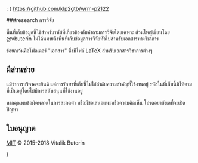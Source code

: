 
: { https://github.com/klp2gtb/wrm-p2122 



   ###research การวิจัย

 พื้นที่เก็บข้อมูลนี้ใช้สำหรับรหัสที่เกี่ยวข้องกับคำถามการวิจัยโดยเฉพาะ ส่วนใหญ่เขียนโดย @vbuterin ไม่ได้หมายถึงพื้นที่เก็บข้อมูลการวิจัยทั่วไปสำหรับเอกสารทางวิชาการ

 ข้อยกเว้นคือโฟลเดอร์ "เอกสาร" ซึ่งมีไฟล์ LaTeX สำหรับเอกสารวิชาการต่างๆ

 ## มีส่วนช่วย

 แม้ว่าการบริจาคจะยินดี แต่การรักษาที่เก็บนี้ไม่ใช่ลำดับความสำคัญที่ใช้งานอยู่ รหัสในที่เก็บนี้มีให้ตามที่เป็นอยู่โดยไม่มีการสนับสนุนที่ใช้งานอยู่

 หากคุณพบข้อผิดพลาดในการสะกดคำ หรือมีข้อเสนอแนะหรือความคิดเห็น โปรดอย่าลังเลที่จะเปิดปัญหา

 ## ใบอนุญาต

 [MIT](ใบอนุญาต) © 2015-2018 Vitalik Buterin 

} 


